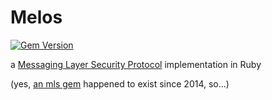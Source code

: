 # Melos


[![Gem Version](https://badge.fury.io/rb/melos.svg)](https://badge.fury.io/rb/melos)

a [Messaging Layer Security Protocol](https://www.rfc-editor.org/rfc/rfc9420.html) implementation in Ruby

(yes, [an mls gem](https://rubygems.org/gems/mls) happened to exist since 2014, so...)
